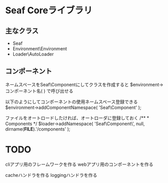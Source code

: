 Seaf Coreライブラリ
==================

主なクラス
------------------
* Seaf
* Environment\Environment
* Loader\AutoLoader

コンポーネント
-----------------
ネームスペースをSeaf\\Componentにしてクラスを作成すると
	$environment->コンポーネント名( ) で呼び出せる

以下のようにしてコンポーネントの使用ネームスペース登録できる
	$environment->addComponentNamespace( 'Seaf\\Component' );

ファイルをオートロードしたければ、オートローダに登録しておく
	/**
	 * Components
	 */
	$loader->addNamespace(
		'Seaf\\Component\\',
		null,
		dirname(__FILE__).'/components'
	);

TODO
===================

cliアプリ用のフレームワークを作る
webアプリ用のコンポーネントを作る

cacheハンドラを作る
loggingハンドラを作る


